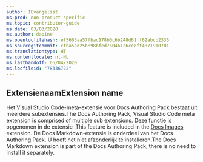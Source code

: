 ```yaml
---
author: IEvangelist
ms.prod: non-product-specific
ms.topic: contributor-guide
ms.date: 03/03/2020
ms.author: dapine
ms.openlocfilehash: ef5665aa57fbac178b0c6b248d61ff62abcb2335
ms.sourcegitcommit: cfba5ad25b898bfed76046126ce8ff4871910701
ms.translationtype: HT
ms.contentlocale: nl-NL
ms.lasthandoff: 05/04/2020
ms.locfileid: "78336722"
---
```

## <a name="extension-name"></a><span data-ttu-id="79397-101">Extensienaam</span><span class="sxs-lookup"><span data-stu-id="79397-101">Extension name</span></span>

<span data-ttu-id="79397-102">Het Visual Studio Code-meta-extensie voor Docs Authoring Pack bestaat uit meerdere subextensies.</span><span class="sxs-lookup"><span data-stu-id="79397-102">The Docs Authoring Pack, Visual Studio Code meta extension is comprised of multiple sub extensions.</span></span> <span data-ttu-id="79397-103">Deze functie is opgenomen in de extensie <a href="https://marketplace.visualstudio.com/items?itemName=docsmsft.docs-images" target="_blank"> <span class="docon docon-navigate-external x-hidden-focus"></span></a>.</span><span class="sxs-lookup"><span data-stu-id="79397-103">This feature is included in the <a href="https://marketplace.visualstudio.com/items?itemName=docsmsft.docs-images" target="_blank">Docs Images <span class="docon docon-navigate-external x-hidden-focus"></span></a> extension.</span></span> <span data-ttu-id="79397-104">De Docs Markdown-extensie is onderdeel van het Docs Authoring Pack. U hoeft het niet afzonderlijk te installeren.</span><span class="sxs-lookup"><span data-stu-id="79397-104">The Docs Markdown extension is part of the Docs Authoring Pack, there is no need to install it separately.</span></span>
